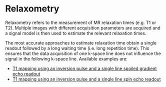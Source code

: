 # Relaxometry

Relaxometry refers to the measurement of MR relaxation times (e.g. T1 or T2). Multiple images with different acquisition parameters are 
acquired and a signal model is then used to estimate the relevant relaxation times. 

The most accurate approaches to estimate relaxation time obtain a single readout followed by a long waiting time (i.e. long repetition time). 
This ensures that the data acquisition of one k-space line does not influence the signal in the following k-space line. 
Available examples are:

- [T1 mapping using an inversion pulse and a single line spoiled gradient echo readout](t1_inv_rec_gre_single_line.ipynb)
- [T1 mapping using an inversion pulse and a single line spin echo readout](t1_inv_rec_se_single_line.ipynb)